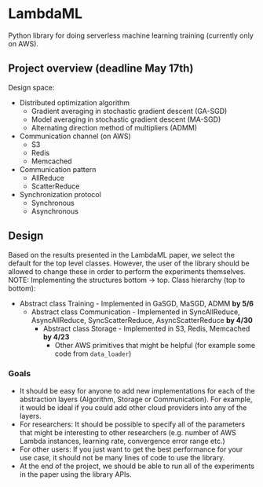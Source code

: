 # LambdaML
Python library for doing serverless machine learning training (currently only on AWS).

## Project overview (deadline May 17th)
Design space:
* Distributed optimization algorithm
  * Gradient averaging in stochastic gradient descent (GA-SGD)
  * Model averaging in stochastic gradient descent (MA-SGD)
  * Alternating direction method of multipliers (ADMM)
* Communication channel (on AWS)
  * S3
  * Redis
  * Memcached
* Communication pattern
  * AllReduce
  * ScatterReduce
* Synchronization protocol
  * Synchronous
  * Asynchronous

## Design
Based on the results presented in the LambdaML paper, we select the default for the top level classes. However, the user of the library should be allowed to change these in order to perform the experiments themselves.
NOTE: Implementing the structures bottom -> top.
Class hierarchy (top to bottom):
* Abstract class Training - Implemented in GaSGD, MaSGD, ADMM **by 5/6**
  * Abstract class Communication - Implemented in SyncAllReduce, AsyncAllReduce, SyncScatterReduce, AsyncScatterReduce **by 4/30**
    * Abstract class Storage - Implemented in S3, Redis, Memcached **by 4/23**
      * Other AWS primitives that might be helpful (for example some code from `data_loader`)

### Goals
- It should be easy for anyone to add new implementations for each of the abstraction layers (Algorithm, Storage or Communication). For example, it would be ideal if you could add other cloud providers into any of the layers.
- For researchers: It should be possible to specify all of the parameters that might be interesting to other researchers (e.g. number of AWS Lambda instances, learning rate, convergence error range etc.)
- For other users: If you just want to get the best performance for your use case, it should not be many lines of code to use the library.
- At the end of the project, we should be able to run all of the experiments in the paper using the library APIs.
